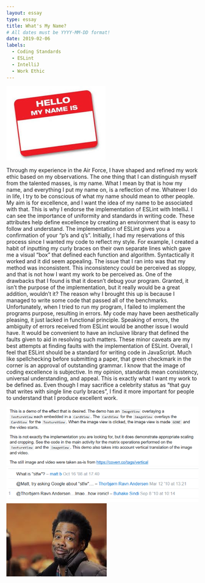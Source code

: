 ```yaml
---
layout: essay
type: essay
title: What's My Name?
# All dates must be YYYY-MM-DD format!
date: 2019-02-06
labels:
  - Coding Standards
  - ESLint
  - IntelliJ
  - Work Ethic
---
```


<img class="ui medium left floated image" src="../images/Name.jpg">

Through my experience in the Air Force, I have shaped and refined my work ethic based on my observations.  The one thing that I can distinguish myself from the talented masses, is my name.   What I mean by that is how my name, and everything I put my name on, is a reflection of me.  Whatever I do in life, I try to be conscious of what my name should mean to other people.  My aim is for excellence, and I want the idea of my name to be associated with that.  This is why I endorse the implementation of ESLint with IntelliJ.
I can see the importance of uniformity and standards in writing code.  These attributes help define excellence by creating an environment that is easy to follow and understand.  The implementation of ESLint gives you a confirmation of your “p’s and q’s”.  Initially, I had my reservations of this process since I wanted my code to reflect my style.  For example, I created a habit of inputting my curly braces on their own separate lines which gave me a visual “box” that defined each function and algorithm.  Syntactically it worked and it did seem appealing.   The issue that I ran into was that my method was inconsistent.  This inconsistency could be perceived as sloppy, and that is not how I want my work to be perceived as.
One of the drawbacks that I found is that it doesn’t debug your program.  Granted, it isn’t the purpose of the implementation, but it really would be a great addition, wouldn’t it?  The reason why I brought this up is because I managed to write some code that passed all of the benchmarks.  Unfortunately, when I tried to run my program, I failed to implement the programs purpose, resulting in errors.  My code may have been aesthetically pleasing, it just lacked in functional principle.  Speaking of errors, the ambiguity of errors received from ESLint would be another issue I would have.  It would be convenient to have an inclusive library that defined the faults given to aid in resolving such matters.  These minor caveats are my best attempts at finding faults with the implementation of ESLint.
	Overall, I feel that ESLint should be a standard for writing code in JavaScript.  Much like spellchecking before submitting a paper, that green checkmark in the corner is an approval of outstanding grammar.  I know that the image of coding excellence is subjective.  In my opinion, standards mean consistency, universal understanding, and appeal.  This is exactly what I want my work to be defined as.  Even though I may sacrifice a celebrity status as “that guy that writes with single line curly braces”, I find it more important for people to understand that I produce excellent work.


<img class="ui large left image" src="../images/Right.PNG">


<img class="ui large left image" src="../images/Wrong.PNG">


<img class="ui small left floated image" src="../images/ChrisRock.jpg">
